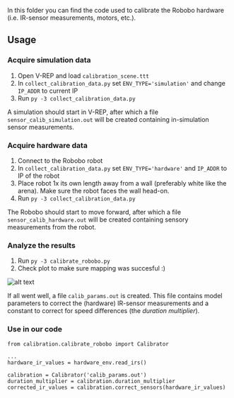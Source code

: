 In this folder you can find the code used to calibrate the Robobo hardware (i.e. IR-sensor measurements, motors, etc.).

## Usage

### Acquire simulation data
1. Open V-REP and load `calibration_scene.ttt`
2. In `collect_calibration_data.py` set `ENV_TYPE='simulation'` and change `IP_ADDR` to current IP
3. Run `py -3 collect_calibration_data.py`

A simulation should start in V-REP, after which a file `sensor_calib_simulation.out` will be created containing in-simulation sensor measurements.

### Acquire hardware data
1. Connect to the Robobo robot
2. In `collect_calibration_data.py` set `ENV_TYPE='hardware'` and `IP_ADDR` to IP of the robot
3. Place robot 1x its own length away from a wall (preferably white like the arena). Make sure the robot faces the wall head-on.
4. Run `py -3 collect_calibration_data.py`

The Robobo should start to move forward, after which a file `sensor_calib_hardware.out` will be created containing sensory measurements from the robot.

### Analyze the results
1. Run `py -3 calibrate_robobo.py`
2. Check plot to make sure mapping was succesful :)

![alt text](https://i.imgur.com/4f9yoaC.png)

If all went well, a file `calib_params.out` is created. This file contains model parameters to correct the (hardware) IR-sensor measurements and a constant to correct for speed differences (the _duration multiplier_).

### Use in our code
```
from calibration.calibrate_robobo import Calibrator

...
hardware_ir_values = hardware_env.read_irs()

calibration = Calibrator('calib_params.out')
duration_multiplier = calibration.duration_multiplier
corrected_ir_values = calibration.correct_sensors(hardware_ir_values)
```
